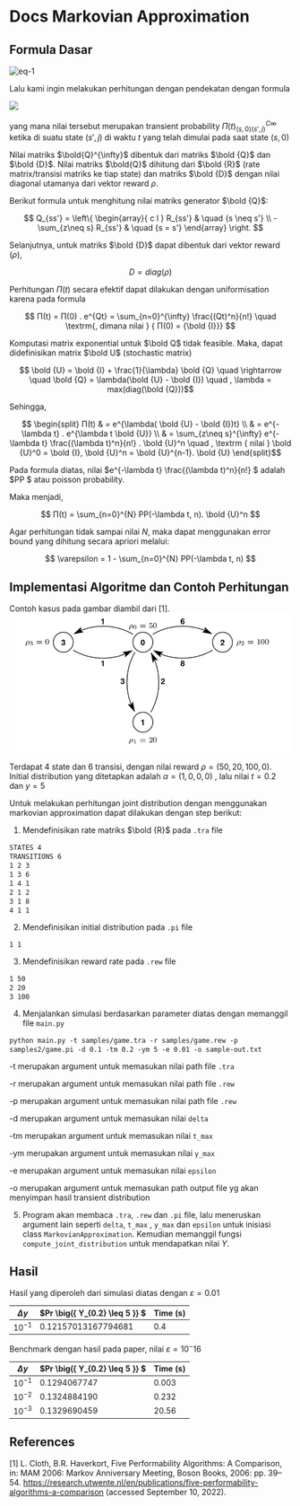 # Docs Markovian Approximation

## Formula Dasar

![eq-1](https://quicklatex.com/cache3/80/ql_b0fce36a5db273466faf0cf7c3837680_l3.png)

Lalu kami ingin melakukan perhitungan dengan pendekatan dengan formula 

![](https://quicklatex.com/cache3/fb/ql_2acee0a804f1596f1de8813bb0ef6bfb_l3.png)

yang mana nilai tersebut merupakan transient probability $Π(t)_{(s,0)(s',j)}^{C{\infty}}$ ketika di suatu state $(s',j)$ di waktu $t$ yang telah dimulai pada saat state $(s, 0)$ 

Nilai matriks $\bold{Q}^{\infty}$ dibentuk dari matriks $\bold {Q}$ dan $\bold {D}$.  Nilai matriks $\bold{Q}$ dihitung dari $\bold {R}$ (rate matrix/transisi matriks ke tiap state) dan matriks $\bold {D}$ dengan nilai diagonal utamanya dari vektor reward $\rho$.

Berikut formula untuk menghitung nilai matriks generator $\bold {Q}$:

$$ Q_{ss'} = \left\{ 
  \begin{array}{ c l }
    R_{ss'}                 & \quad {s \neq s'} \\
    -\sum_{z\neq s} R_{ss'} & \quad {s = s'}
  \end{array}
\right. $$

Selanjutnya, untuk matriks $\bold {D}$ dapat dibentuk dari vektor reward ($\rho$), 

$$ D = diag(\rho) $$

Perhitungan $Π(t)$ secara efektif dapat dilakukan dengan uniformisation karena pada formula


$$ Π(t) = Π(0) . e^{Qt} = \sum_{n=0}^{\infty} \frac{(Qt)^n}{n!}  \quad  \textrm{, dimana nilai } { Π(0) = {\bold {I}}} $$

Komputasi matrix exponential untuk $\bold Q$ tidak feasible. Maka, dapat didefinisikan matrix $\bold U$ (stochastic matrix)

$$ \bold {U} = \bold {I} + \frac{1}{\lambda} \bold {Q} \quad \rightarrow \quad \bold {Q} = \lambda(\bold {U} - \bold {I}) \quad , \lambda = max(diag(\bold {Q}))$$

Sehingga,

$$ \begin{split}
    Π(t) & = e^{\lambda( \bold {U} - \bold {I})t} \\
         & = e^{-\lambda t} . e^{\lambda t \bold {U}} \\
        & = \sum_{z\neq s}^{\infty}  e^{-\lambda t} \frac{(\lambda t)^n}{n!} . \bold {U}^n \quad , \textrm { nilai } \bold {U}^0 = \bold {I}, \bold {U}^n = \bold {U}^{n-1}. \bold {U}
\end{split}$$

Pada formula diatas, nilai $e^{-\lambda t} \frac{(\lambda t)^n}{n!} $ adalah $PP $ atau poisson probability. 

Maka menjadi,

$$
    Π(t) = \sum_{n=0}^{N} PP(-\lambda t, n). \bold {U}^n
$$

Agar perhitungan tidak sampai nilai $N$, maka dapat menggunakan error bound yang dihitung secara apriori melalui:

$$
\varepsilon = 1 - \sum_{n=0}^{N} PP(-\lambda t, n)
$$


## Implementasi Algoritme dan Contoh Perhitungan

Contoh kasus pada gambar diambil dari [1]. 
![Four state mrm](/images/four-state-mrm.png)

Terdapat 4 state dan 6 transisi, dengan nilai reward $\rho = (50, 20, 100, 0)$. Initial distribution yang ditetapkan adalah $\alpha = (1, 0, 0, 0)$ , lalu nilai $t=0.2$ dan $y=5$


Untuk melakukan perhitungan joint distribution dengan menggunakan markovian approximation dapat dilakukan dengan step berikut:

1. Mendefinisikan rate matriks $\bold {R}$ pada `.tra` file

```
STATES 4
TRANSITIONS 6
1 2 3
1 3 6
1 4 1
2 1 2
3 1 8
4 1 1
```

2. Mendefinisikan initial distribution pada `.pi` file

```
1 1
```

3. Mendefinisikan reward rate pada `.rew` file

```
1 50
2 20
3 100
```

4. Menjalankan simulasi berdasarkan parameter diatas dengan memanggil file `main.py`

```
python main.py -t samples/game.tra -r samples/game.rew -p samples2/game.pi -d 0.1 -tm 0.2 -ym 5 -e 0.01 -o sample-out.txt
```

-t  merupakan argument untuk memasukan nilai path file `.tra` 

-r  merupakan argument untuk memasukan nilai path file `.rew` 

-p  merupakan argument untuk memasukan nilai path file `.rew` 

-d merupakan argument untuk memasukan nilai `delta`

-tm merupakan argument untuk memasukan nilai `t_max`

-ym merupakan argument untuk memasukan nilai `y_max`

-e  merupakan argument untuk memasukan nilai `epsilon`

-o  merupakan argument untuk memasukan path output file yg akan menyimpan hasil transient distribution


5. Program akan membaca  `.tra`, `.rew` dan `.pi` file, lalu meneruskan argument lain seperti `delta`, `t_max` , `y_max` dan `epsilon` untuk inisiasi class `MarkovianApproximation`. Kemudian memanggil fungsi `compute_joint_distribution` untuk mendapatkan nilai $\Upsilon$. 


## Hasil

Hasil yang diperoleh dari simulasi diatas dengan $\varepsilon = 0.01$

| $\Delta y$      | $Pr \big\{{ Y_{0.2} \leq 5 }\} $ | Time (s)    |
| --------------- | -------------------------------- |------------ |
| $10^{-1}$       | 0.12157013167794681              | 0.4         |


Benchmark dengan hasil pada paper, nilai $\varepsilon = 10^-16$


| $\Delta y$      | $Pr \big\{{ Y_{0.2} \leq 5 }\} $ | Time (s)    |
| --------------- | -------------------------------- |------------ |
| $10^{-1}$       | 0.1294067747                     | 0.003       |
| $10^{-2}$       | 0.1324884190                     | 0.232       |
| $10^{-3}$       | 0.1329690459                     | 20.56       |


## References

[1] L. Cloth, B.R. Haverkort, Five Performability Algorithms: A Comparison, in: MAM 2006: Markov Anniversary Meeting, Boson Books, 2006: pp. 39–54. https://research.utwente.nl/en/publications/five-performability-algorithms-a-comparison (accessed September 10, 2022).
